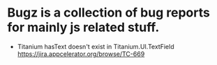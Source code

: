 # Bugz is a collection of bug reports for mainly js related stuff.

- Titanium hasText doesn't exist in Titanium.UI.TextField https://jira.appcelerator.org/browse/TC-669